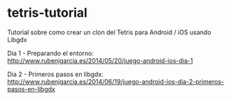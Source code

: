 tetris-tutorial
===============

Tutorial sobre como crear un clon del Tetris para Android / iOS usando Libgdx

Dia 1 - Preparando el entorno: http://www.rubenjgarcia.es/2014/05/20/juego-android-ios-dia-1

Dia 2 - Primeros pasos en libgdx: http://www.rubenjgarcia.es/2014/06/19/juego-android-ios-dia-2-primeros-pasos-en-libgdx
